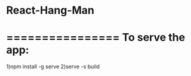 # React-Hang-Man
================
To serve the app:
================
1)npm install -g serve
2)serve -s build

